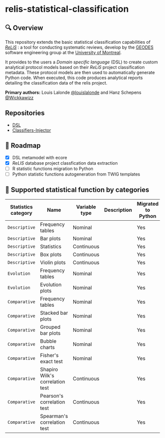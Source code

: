 # relis-statistical-classification

## 🔍 Overview

This repository extends the basic statistical classification capabilities of *[ReLiS](https://github.com/geodes-sms/relis)* : a tool for conducting systematic reviews, develop by the [GEODES](https://geodes.iro.umontreal.ca/) software engineering group at the [University of Montreal](https://www.umontreal.ca/en/).

It provides to the users a *Domain specific language* (DSL) to create custom analytical protocol models based on their *ReLiS* project classification metadata.
These protocol models are then used to automatically generate Python code. When executed, this code produces analytical reports detailing the classification data of the relis project.

**Primary authors:** Louis Lalonde [@louislalonde](https://github.com/LouisLalonde) and Hanz Schepens [@Wickkawizz](https://github.com/Wickkawizz)

## Repositories

- [DSL](https://github.com/LouisLalonde/relis-statistical-classification)
- [Classifiers-Injector](https://github.com/LouisLalonde/relis-classifiers-injector)

## 🚀 Roadmap 
- [x] DSL metamodel with ecore
- [x] *ReLIS* database project classfication data extraction  
- [ ] R statistic functions migration to Python
- [ ] Python statistic functions autogeneration from TWIG templates

## 📜 Supported statistical function by categories

| Statistics category | Name | Variable type | Description | Migrated to Python |
|----|----|----|----|----|
| ``Descriptive`` | Frequency tables | Nominal | | Yes |
| `Descriptive` | Bar plots | Nominal | | Yes |
| `Descriptive` | Statistics | Continuous | | Yes |
| `Descriptive` | Box plots | Continuous | | Yes |
| `Descriptive` | Violin plots | Continuous | | Yes |
| `Evolution` | Frequency tables | Nominal | | Yes |
| `Evolution` | Evolution plots | Nominal | | Yes |
| ``Comparative`` | Frequency tables | Nominal | | Yes |
| `Comparative` | Stacked bar plots | Nominal | | Yes |
| `Comparative` | Grouped bar plots | Nominal | | Yes |
| `Comparative` | Bubble charts | Nominal | | Yes |
| `Comparative` | Fisher's exact test | Nominal | | Yes |
| `Comparative` | Shapiro Wilk's correlation test | Continuous | | Yes |
| `Comparative` | Pearson's correlation test | Continuous | | Yes |
| `Comparative` | Spearman's correlation test | Continuous | | Yes |
